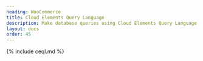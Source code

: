 ```yaml
---
heading: WooCommerce
title: Cloud Elements Query Language
description: Make database queries using Cloud Elements Query Language.
layout: docs
order: 45
---
```


{% include ceql.md %}

